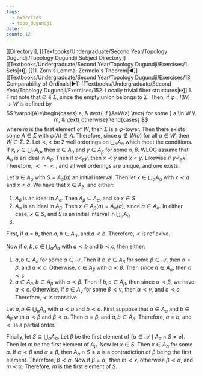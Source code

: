 ```yaml
---
tags:
  - exercises
  - topo_dugundji
date: 
count: 12
---
```

[[Directory]], [[Textbooks/Undergraduate/Second Year/Topology Dugundji/Topology Dugundji|Subject Directory]]
[[Textbooks/Undergraduate/Second Year/Topology Dugundji/Exercises/1. Sets|🞀🞀]] [[11. Zorn´s Lemma; Zermelo´s Theorem|◀]] [[Textbooks/Undergraduate/Second Year/Topology Dugundji/Exercises/13. Comparability of Ordinals|▶]] [[Textbooks/Undergraduate/Second Year/Topology Dugundji/Exercises/152. Locally trivial fiber structures|🞂🞂]]
1. 
First note that ${} \varnothing \in \Sigma {}$, since the empty union belongs to $\Sigma {}$. Then, if ${} \varphi:I(W)\to{}W {}$ is defined by
$$
\varphi(A)=\begin{cases}
a, &  \text{ if }A=W(a) \text{ for some } a \in W \\
m,  & \text{ otherwise}
\end{cases}
$$
where $m {}$ is the first element of $W$, then ${} \Sigma$ is a $\varphi$-tower. Then there exists some ${} A \in \Sigma {}$ with ${} \varphi(A) \in A {}$. Therefore, since ${} a \notin W(a) {}$ for all ${} a \in W {}$, then ${} W \in \Sigma {}$. 
2. 
Let $\prec ,\,<$ be 2 well orderings on ${} \bigcup _{\alpha} A_{\alpha} {}$ which meet the conditions. If ${} x,\, y \in \bigcup _{\alpha}A_{\alpha} {}$, then ${} x \in A_{\alpha} {}$ and ${} y \in A_{\beta} {}$ for some $\alpha,\, \beta {}$. WLOG assume that $A_{\alpha} {}$ is an ideal in $A_{\beta}$. Then if ${} x \prec _{\beta} y {}$, then ${} x \prec y {}$ and $x<y {}$. Likewise if ${} y \prec _{\beta}x {}$. Therefore, ${} \prec{} ={}< {}$, and all well orderings are unique, and one exists.

Let ${} a \in A_{\alpha} {}$ with ${} S=A_{\alpha}(a) {}$ an initial interval. Then let ${} x \in \bigcup _{\alpha}A_{\alpha} {}$ with ${} x \prec a {}$ and $x\neq a$. We have that ${} x \in A_{\beta} {}$, and either:
1. $A_{\beta}$ is an ideal in ${} A_{\alpha} {}$. Then ${} A_{\beta}\subseteq A_{\alpha} {}$, and so ${} x \in S {}$
2. $A_{\alpha}$ is an ideal in $A_{\beta}$. Then ${} x \in A_{\beta}(a)=A_{\alpha}(a) {}$, since ${} a \in A_{\alpha} {}$. 
In either case, ${} x \in S {}$, and $S$ is an initial interval in ${} \bigcup _{\alpha}A_{\alpha} {}$
3. 
First, if ${} a=b {}$, then ${} a,\, b \in A_{\alpha} {}$, and ${} a \prec b {}$. Therefore, $\prec$ is reflexive. 

Now if ${} a,\, b,\, c \in \bigcup _{\alpha}A_{\alpha} {}$ with ${} a \prec b {}$ and ${} b \prec c {}$, then either:
1. ${} a,\, b \in A_{\alpha} {}$ for some ${} \alpha \in \mathscr{A} {}$. Then if ${} b,\, c \in A_{\beta} {}$ for some ${} \beta \in \mathscr{A} {}$, then $\alpha=\beta {}$, and $a\prec c$. Otherwise, ${} c \in A_{\beta} {}$ with $\alpha \prec \beta {}$. Then since ${} a \in A_{\alpha} {}$, then ${} a \prec c {}$
2. ${} a \in A_{\alpha},\, b \in A_{\beta} {}$ with $\alpha \prec \beta {}$. Then if ${} b,\, c \in A_{\beta} {}$, then since $\alpha \prec \beta {}$, we have ${} a \prec c {}$. Otherwise, if ${} c \in A_{\gamma} {}$ for some $\beta \prec \gamma {}$, then $\alpha \prec \gamma {}$, and ${} a \prec c {}$
Therefore, $\prec$ is transitive.

Let ${} a,\, b \in \bigcup _{\alpha}A_{\alpha} {}$ with ${} a \prec b {}$ and ${} b \prec a {}$. First suppose that ${} a \in A_{\alpha} {}$ and ${} b \in A_{\beta} {}$ with ${} \alpha \prec \beta {}$ and $\beta \prec \alpha {}$. Then ${} \alpha=\beta {}$, and ${} a,\, b \in A_{\alpha} {}$. Therefore, ${} a=b {}$, and $\prec {}$ is a partial order.

Finally, let ${} S \subseteq  \bigcup _{\alpha}A_{\alpha} {}$. Let $\beta {}$ be the first element of ${} \{ \alpha \in \mathscr{A} \mid A_{\alpha} \cap S \neq  \varnothing \} {}$. Then let $m {}$ be the first element of ${} A_{\beta} {}$. Now let ${} x \in S {}$. Then ${} x \in A_{\alpha} {}$ for some $\alpha$. If $\alpha \prec \beta {}$ and $\alpha \neq \beta {}$, then ${} A_{\alpha} \cap S \neq  \varnothing  {}$ is a contradiction of $\beta$ being the first element. Therefore, ${} \beta \prec \alpha {}$. Now if ${} \beta=\alpha, {}$ then $m \prec x {}$, otherwise $\beta \prec \alpha {}$, and ${} m \prec x {}$. Therefore, $m$ is the first element of $S$.
